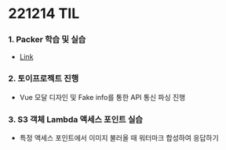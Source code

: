 # 221214 TIL
### 1. Packer 학습 및 실습
* [Link](https://www.devops-eljoe.com/c93d89f0-82a6-45e6-9ecb-6e7fb5c93d3b)
### 2. 토이프로젝트 진행
* Vue 모달 디자인 및 Fake info를 통한 API 통신 파싱 진행
### 3. S3 객체 Lambda 액세스 포인트 실습
* 특정 액세스 포인트에서 이미지 불러올 때 워터마크 합성하여 응답하기